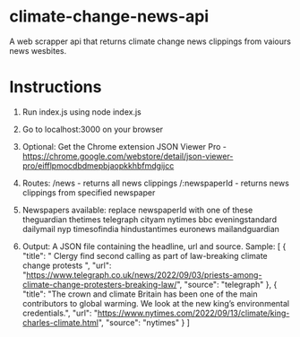 # climate-change-news-api

A web scrapper api that returns climate change news clippings from vaiours news wesbites.

# Instructions

1. Run index.js using node index.js

2. Go to localhost:3000 on your browser

3. Optional: Get the Chrome extension JSON Viewer Pro - https://chrome.google.com/webstore/detail/json-viewer-pro/eifflpmocdbdmepbjaopkkhbfmdgijcc

4. Routes:
   /news - returns all news clippings
   /:newspaperId - returns news clippings from specified newspaper

5. Newspapers available: replace newspaperId with one of these
   theguardian
   thetimes
   telegraph
   cityam
   nytimes
   bbc
   eveningstandard
   dailymail
   nyp
   timesofindia
   hindustantimes
   euronews
   mailandguardian

6. Output: A JSON file containing the headline, url and source.
   Sample:
   [
   {
   "title": " Clergy find second calling as part of law-breaking climate change protests ",
   "url": "https://www.telegraph.co.uk/news/2022/09/03/priests-among-climate-change-protesters-breaking-law/",
   "source": "telegraph"
   },
   {
   "title": "The crown and climate Britain has been one of the main contributors to global warming. We look at the new king’s environmental credentials.",
   "url": "https://www.nytimes.com/2022/09/13/climate/king-charles-climate.html",
   "source": "nytimes"
   }
   ]

